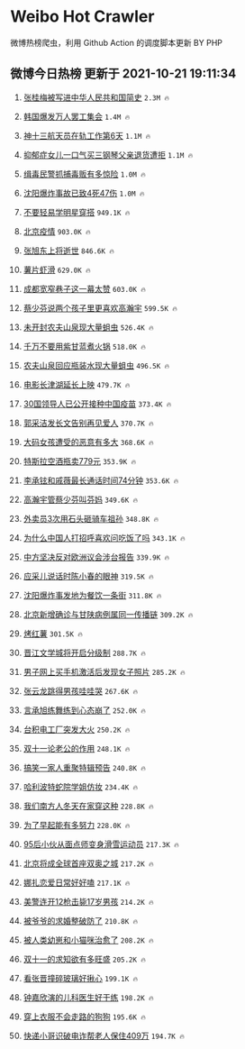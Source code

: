 # Weibo Hot Crawler 



微博热榜爬虫，利用 Github Action 的调度脚本更新 BY PHP 


## 微博今日热榜 更新于 2021-10-21 19:11:34 
1. [张桂梅被写进中华人民共和国简史](https://s.weibo.com/weibo?q=%23%E5%BC%A0%E6%A1%82%E6%A2%85%E8%A2%AB%E5%86%99%E8%BF%9B%E4%B8%AD%E5%8D%8E%E4%BA%BA%E6%B0%91%E5%85%B1%E5%92%8C%E5%9B%BD%E7%AE%80%E5%8F%B2%23&Refer=top) `2.3M 🔥` 

1. [韩国爆发万人罢工集会](https://s.weibo.com/weibo?q=%23%E9%9F%A9%E5%9B%BD%E7%88%86%E5%8F%91%E4%B8%87%E4%BA%BA%E7%BD%A2%E5%B7%A5%E9%9B%86%E4%BC%9A%23&Refer=top) `1.4M 🔥` 

1. [神十三航天员在轨工作第6天](https://s.weibo.com/weibo?q=%23%E7%A5%9E%E5%8D%81%E4%B8%89%E8%88%AA%E5%A4%A9%E5%91%98%E5%9C%A8%E8%BD%A8%E5%B7%A5%E4%BD%9C%E7%AC%AC6%E5%A4%A9%23&Refer=top) `1.1M 🔥` 

1. [抑郁症女儿一口气买三钢琴父亲退货遭拒](https://s.weibo.com/weibo?q=%23%E6%8A%91%E9%83%81%E7%97%87%E5%A5%B3%E5%84%BF%E4%B8%80%E5%8F%A3%E6%B0%94%E4%B9%B0%E4%B8%89%E9%92%A2%E7%90%B4%E7%88%B6%E4%BA%B2%E9%80%80%E8%B4%A7%E9%81%AD%E6%8B%92%23&Refer=top) `1.1M 🔥` 

1. [缉毒民警抓捕毒贩有多惊险](https://s.weibo.com/weibo?q=%23%E7%BC%89%E6%AF%92%E6%B0%91%E8%AD%A6%E6%8A%93%E6%8D%95%E6%AF%92%E8%B4%A9%E6%9C%89%E5%A4%9A%E6%83%8A%E9%99%A9%23&Refer=top) `1.0M 🔥` 

1. [沈阳爆炸事故已致4死47伤](https://s.weibo.com/weibo?q=%23%E6%B2%88%E9%98%B3%E7%88%86%E7%82%B8%E4%BA%8B%E6%95%85%E5%B7%B2%E8%87%B44%E6%AD%BB47%E4%BC%A4%23&Refer=top) `1.0M 🔥` 

1. [不要轻易学明星穿搭](https://s.weibo.com/weibo?q=%23%E4%B8%8D%E8%A6%81%E8%BD%BB%E6%98%93%E5%AD%A6%E6%98%8E%E6%98%9F%E7%A9%BF%E6%90%AD%23&Refer=top) `949.1K 🔥` 

1. [北京疫情](https://s.weibo.com/weibo?q=%E5%8C%97%E4%BA%AC%E7%96%AB%E6%83%85&Refer=top) `903.0K 🔥` 

1. [张旭东上将逝世](https://s.weibo.com/weibo?q=%23%E5%BC%A0%E6%97%AD%E4%B8%9C%E4%B8%8A%E5%B0%86%E9%80%9D%E4%B8%96%23&Refer=top) `846.6K 🔥` 

1. [薯片虾滑](https://s.weibo.com/weibo?q=%23%E8%96%AF%E7%89%87%E8%99%BE%E6%BB%91%23&Refer=top) `629.0K 🔥` 

1. [成都宽窄巷子这一幕太赞](https://s.weibo.com/weibo?q=%23%E6%88%90%E9%83%BD%E5%AE%BD%E7%AA%84%E5%B7%B7%E5%AD%90%E8%BF%99%E4%B8%80%E5%B9%95%E5%A4%AA%E8%B5%9E%23&Refer=top) `603.0K 🔥` 

1. [蔡少芬说两个孩子里更喜欢高瀚宇](https://s.weibo.com/weibo?q=%23%E8%94%A1%E5%B0%91%E8%8A%AC%E8%AF%B4%E4%B8%A4%E4%B8%AA%E5%AD%A9%E5%AD%90%E9%87%8C%E6%9B%B4%E5%96%9C%E6%AC%A2%E9%AB%98%E7%80%9A%E5%AE%87%23&Refer=top) `599.5K 🔥` 

1. [未开封农夫山泉现大量蛆虫](https://s.weibo.com/weibo?q=%23%E6%9C%AA%E5%BC%80%E5%B0%81%E5%86%9C%E5%A4%AB%E5%B1%B1%E6%B3%89%E7%8E%B0%E5%A4%A7%E9%87%8F%E8%9B%86%E8%99%AB%23&Refer=top) `526.4K 🔥` 

1. [千万不要用紫甘蓝煮火锅](https://s.weibo.com/weibo?q=%23%E5%8D%83%E4%B8%87%E4%B8%8D%E8%A6%81%E7%94%A8%E7%B4%AB%E7%94%98%E8%93%9D%E7%85%AE%E7%81%AB%E9%94%85%23&Refer=top) `518.0K 🔥` 

1. [农夫山泉回应瓶装水现大量蛆虫](https://s.weibo.com/weibo?q=%23%E5%86%9C%E5%A4%AB%E5%B1%B1%E6%B3%89%E5%9B%9E%E5%BA%94%E7%93%B6%E8%A3%85%E6%B0%B4%E7%8E%B0%E5%A4%A7%E9%87%8F%E8%9B%86%E8%99%AB%23&Refer=top) `496.5K 🔥` 

1. [电影长津湖延长上映](https://s.weibo.com/weibo?q=%23%E7%94%B5%E5%BD%B1%E9%95%BF%E6%B4%A5%E6%B9%96%E5%BB%B6%E9%95%BF%E4%B8%8A%E6%98%A0%23&Refer=top) `479.7K 🔥` 

1. [30国领导人已公开接种中国疫苗](https://s.weibo.com/weibo?q=%2330%E5%9B%BD%E9%A2%86%E5%AF%BC%E4%BA%BA%E5%B7%B2%E5%85%AC%E5%BC%80%E6%8E%A5%E7%A7%8D%E4%B8%AD%E5%9B%BD%E7%96%AB%E8%8B%97%23&Refer=top) `373.4K 🔥` 

1. [郭采洁发长文告别再见爱人](https://s.weibo.com/weibo?q=%23%E9%83%AD%E9%87%87%E6%B4%81%E5%8F%91%E9%95%BF%E6%96%87%E5%91%8A%E5%88%AB%E5%86%8D%E8%A7%81%E7%88%B1%E4%BA%BA%23&Refer=top) `370.7K 🔥` 

1. [大码女孩遭受的恶意有多大](https://s.weibo.com/weibo?q=%23%E5%A4%A7%E7%A0%81%E5%A5%B3%E5%AD%A9%E9%81%AD%E5%8F%97%E7%9A%84%E6%81%B6%E6%84%8F%E6%9C%89%E5%A4%9A%E5%A4%A7%23&Refer=top) `368.6K 🔥` 

1. [特斯拉空酒瓶卖779元](https://s.weibo.com/weibo?q=%23%E7%89%B9%E6%96%AF%E6%8B%89%E7%A9%BA%E9%85%92%E7%93%B6%E5%8D%96779%E5%85%83%23&Refer=top) `353.9K 🔥` 

1. [李承铉和戚薇最长通话时间74分钟](https://s.weibo.com/weibo?q=%23%E6%9D%8E%E6%89%BF%E9%93%89%E5%92%8C%E6%88%9A%E8%96%87%E6%9C%80%E9%95%BF%E9%80%9A%E8%AF%9D%E6%97%B6%E9%97%B474%E5%88%86%E9%92%9F%23&Refer=top) `353.6K 🔥` 

1. [高瀚宇管蔡少芬叫芬妈](https://s.weibo.com/weibo?q=%23%E9%AB%98%E7%80%9A%E5%AE%87%E7%AE%A1%E8%94%A1%E5%B0%91%E8%8A%AC%E5%8F%AB%E8%8A%AC%E5%A6%88%23&Refer=top) `349.6K 🔥` 

1. [外卖员3次用石头砸骑车祖孙](https://s.weibo.com/weibo?q=%23%E5%A4%96%E5%8D%96%E5%91%983%E6%AC%A1%E7%94%A8%E7%9F%B3%E5%A4%B4%E7%A0%B8%E9%AA%91%E8%BD%A6%E7%A5%96%E5%AD%99%23&Refer=top) `348.8K 🔥` 

1. [为什么中国人打招呼喜欢问吃饭了吗](https://s.weibo.com/weibo?q=%23%E4%B8%BA%E4%BB%80%E4%B9%88%E4%B8%AD%E5%9B%BD%E4%BA%BA%E6%89%93%E6%8B%9B%E5%91%BC%E5%96%9C%E6%AC%A2%E9%97%AE%E5%90%83%E9%A5%AD%E4%BA%86%E5%90%97%23&Refer=top) `343.1K 🔥` 

1. [中方坚决反对欧洲议会涉台报告](https://s.weibo.com/weibo?q=%23%E4%B8%AD%E6%96%B9%E5%9D%9A%E5%86%B3%E5%8F%8D%E5%AF%B9%E6%AC%A7%E6%B4%B2%E8%AE%AE%E4%BC%9A%E6%B6%89%E5%8F%B0%E6%8A%A5%E5%91%8A%23&Refer=top) `339.9K 🔥` 

1. [应采儿说话时陈小春的眼神](https://s.weibo.com/weibo?q=%23%E5%BA%94%E9%87%87%E5%84%BF%E8%AF%B4%E8%AF%9D%E6%97%B6%E9%99%88%E5%B0%8F%E6%98%A5%E7%9A%84%E7%9C%BC%E7%A5%9E%23&Refer=top) `319.5K 🔥` 

1. [沈阳爆炸事发地为餐饮一条街](https://s.weibo.com/weibo?q=%23%E6%B2%88%E9%98%B3%E7%88%86%E7%82%B8%E4%BA%8B%E5%8F%91%E5%9C%B0%E4%B8%BA%E9%A4%90%E9%A5%AE%E4%B8%80%E6%9D%A1%E8%A1%97%23&Refer=top) `311.8K 🔥` 

1. [北京新增确诊与甘陕病例属同一传播链](https://s.weibo.com/weibo?q=%23%E5%8C%97%E4%BA%AC%E6%96%B0%E5%A2%9E%E7%A1%AE%E8%AF%8A%E4%B8%8E%E7%94%98%E9%99%95%E7%97%85%E4%BE%8B%E5%B1%9E%E5%90%8C%E4%B8%80%E4%BC%A0%E6%92%AD%E9%93%BE%23&Refer=top) `309.2K 🔥` 

1. [烤红薯](https://s.weibo.com/weibo?q=%E7%83%A4%E7%BA%A2%E8%96%AF&Refer=top) `301.5K 🔥` 

1. [晋江文学城将开启分级制](https://s.weibo.com/weibo?q=%23%E6%99%8B%E6%B1%9F%E6%96%87%E5%AD%A6%E5%9F%8E%E5%B0%86%E5%BC%80%E5%90%AF%E5%88%86%E7%BA%A7%E5%88%B6%23&Refer=top) `288.7K 🔥` 

1. [男子网上买手机激活后发现女子照片](https://s.weibo.com/weibo?q=%23%E7%94%B7%E5%AD%90%E7%BD%91%E4%B8%8A%E4%B9%B0%E6%89%8B%E6%9C%BA%E6%BF%80%E6%B4%BB%E5%90%8E%E5%8F%91%E7%8E%B0%E5%A5%B3%E5%AD%90%E7%85%A7%E7%89%87%23&Refer=top) `285.2K 🔥` 

1. [张云龙跳得男孩哇哇哭](https://s.weibo.com/weibo?q=%23%E5%BC%A0%E4%BA%91%E9%BE%99%E8%B7%B3%E5%BE%97%E7%94%B7%E5%AD%A9%E5%93%87%E5%93%87%E5%93%AD%23&Refer=top) `267.6K 🔥` 

1. [言承旭练舞练到心态崩了](https://s.weibo.com/weibo?q=%23%E8%A8%80%E6%89%BF%E6%97%AD%E7%BB%83%E8%88%9E%E7%BB%83%E5%88%B0%E5%BF%83%E6%80%81%E5%B4%A9%E4%BA%86%23&Refer=top) `252.0K 🔥` 

1. [台积电工厂突发大火](https://s.weibo.com/weibo?q=%23%E5%8F%B0%E7%A7%AF%E7%94%B5%E5%B7%A5%E5%8E%82%E7%AA%81%E5%8F%91%E5%A4%A7%E7%81%AB%23&Refer=top) `250.2K 🔥` 

1. [双十一论老公的作用](https://s.weibo.com/weibo?q=%23%E5%8F%8C%E5%8D%81%E4%B8%80%E8%AE%BA%E8%80%81%E5%85%AC%E7%9A%84%E4%BD%9C%E7%94%A8%23&Refer=top) `248.1K 🔥` 

1. [搞笑一家人重聚特辑预告](https://s.weibo.com/weibo?q=%23%E6%90%9E%E7%AC%91%E4%B8%80%E5%AE%B6%E4%BA%BA%E9%87%8D%E8%81%9A%E7%89%B9%E8%BE%91%E9%A2%84%E5%91%8A%23&Refer=top) `240.8K 🔥` 

1. [哈利波特蛇院学姐仿妆](https://s.weibo.com/weibo?q=%23%E5%93%88%E5%88%A9%E6%B3%A2%E7%89%B9%E8%9B%87%E9%99%A2%E5%AD%A6%E5%A7%90%E4%BB%BF%E5%A6%86%23&Refer=top) `234.4K 🔥` 

1. [我们南方人冬天在家穿这种](https://s.weibo.com/weibo?q=%23%E6%88%91%E4%BB%AC%E5%8D%97%E6%96%B9%E4%BA%BA%E5%86%AC%E5%A4%A9%E5%9C%A8%E5%AE%B6%E7%A9%BF%E8%BF%99%E7%A7%8D%23&Refer=top) `228.8K 🔥` 

1. [为了早起能有多努力](https://s.weibo.com/weibo?q=%23%E4%B8%BA%E4%BA%86%E6%97%A9%E8%B5%B7%E8%83%BD%E6%9C%89%E5%A4%9A%E5%8A%AA%E5%8A%9B%23&Refer=top) `228.0K 🔥` 

1. [95后小伙从面点师变身滑雪运动员](https://s.weibo.com/weibo?q=%2395%E5%90%8E%E5%B0%8F%E4%BC%99%E4%BB%8E%E9%9D%A2%E7%82%B9%E5%B8%88%E5%8F%98%E8%BA%AB%E6%BB%91%E9%9B%AA%E8%BF%90%E5%8A%A8%E5%91%98%23&Refer=top) `217.3K 🔥` 

1. [北京将成全球首座双奥之城](https://s.weibo.com/weibo?q=%23%E5%8C%97%E4%BA%AC%E5%B0%86%E6%88%90%E5%85%A8%E7%90%83%E9%A6%96%E5%BA%A7%E5%8F%8C%E5%A5%A5%E4%B9%8B%E5%9F%8E%23&Refer=top) `217.2K 🔥` 

1. [娜扎恋爱日常好好嗑](https://s.weibo.com/weibo?q=%23%E5%A8%9C%E6%89%8E%E6%81%8B%E7%88%B1%E6%97%A5%E5%B8%B8%E5%A5%BD%E5%A5%BD%E5%97%91%23&Refer=top) `217.1K 🔥` 

1. [美警连开12枪击毙17岁男孩](https://s.weibo.com/weibo?q=%23%E7%BE%8E%E8%AD%A6%E8%BF%9E%E5%BC%8012%E6%9E%AA%E5%87%BB%E6%AF%9917%E5%B2%81%E7%94%B7%E5%AD%A9%23&Refer=top) `214.2K 🔥` 

1. [被爷爷的求婚整破防了](https://s.weibo.com/weibo?q=%23%E8%A2%AB%E7%88%B7%E7%88%B7%E7%9A%84%E6%B1%82%E5%A9%9A%E6%95%B4%E7%A0%B4%E9%98%B2%E4%BA%86%23&Refer=top) `210.8K 🔥` 

1. [被人类幼崽和小猫咪治愈了](https://s.weibo.com/weibo?q=%23%E8%A2%AB%E4%BA%BA%E7%B1%BB%E5%B9%BC%E5%B4%BD%E5%92%8C%E5%B0%8F%E7%8C%AB%E5%92%AA%E6%B2%BB%E6%84%88%E4%BA%86%23&Refer=top) `208.2K 🔥` 

1. [双十一的求知欲有多旺盛](https://s.weibo.com/weibo?q=%23%E5%8F%8C%E5%8D%81%E4%B8%80%E7%9A%84%E6%B1%82%E7%9F%A5%E6%AC%B2%E6%9C%89%E5%A4%9A%E6%97%BA%E7%9B%9B%23&Refer=top) `205.2K 🔥` 

1. [看张晋撞碎玻璃好揪心](https://s.weibo.com/weibo?q=%23%E7%9C%8B%E5%BC%A0%E6%99%8B%E6%92%9E%E7%A2%8E%E7%8E%BB%E7%92%83%E5%A5%BD%E6%8F%AA%E5%BF%83%23&Refer=top) `199.1K 🔥` 

1. [钟嘉欣演的儿科医生好干练](https://s.weibo.com/weibo?q=%23%E9%92%9F%E5%98%89%E6%AC%A3%E6%BC%94%E7%9A%84%E5%84%BF%E7%A7%91%E5%8C%BB%E7%94%9F%E5%A5%BD%E5%B9%B2%E7%BB%83%23&Refer=top) `198.2K 🔥` 

1. [穿上衣服不会走路的狗狗](https://s.weibo.com/weibo?q=%23%E7%A9%BF%E4%B8%8A%E8%A1%A3%E6%9C%8D%E4%B8%8D%E4%BC%9A%E8%B5%B0%E8%B7%AF%E7%9A%84%E7%8B%97%E7%8B%97%23&Refer=top) `195.6K 🔥` 

1. [快递小哥识破电诈帮老人保住409万](https://s.weibo.com/weibo?q=%23%E5%BF%AB%E9%80%92%E5%B0%8F%E5%93%A5%E8%AF%86%E7%A0%B4%E7%94%B5%E8%AF%88%E5%B8%AE%E8%80%81%E4%BA%BA%E4%BF%9D%E4%BD%8F409%E4%B8%87%23&Refer=top) `194.7K 🔥` 

